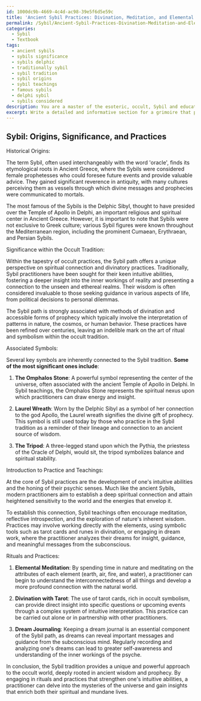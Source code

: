 ```yaml
---
id: 1000dc9b-4669-4c4d-ac98-39e5f6d5e59c
title: 'Ancient Sybil Practices: Divination, Meditation, and Elemental Connection'
permalink: /Sybil/Ancient-Sybil-Practices-Divination-Meditation-and-Elemental-Connection/
categories:
  - Sybil
  - Textbook
tags:
  - ancient sybils
  - sybils significance
  - sybils delphic
  - traditionally sybil
  - sybil tradition
  - sybil origins
  - sybil teachings
  - famous sybils
  - delphi sybil
  - sybils considered
description: You are a master of the esoteric, occult, Sybil and education, you have written many textbooks on the subject in ways that provide students with rich and deep understanding of the subject. You are being asked to write textbook-like sections on a topic and you do it with full context, explainability, and reliability in accuracy to the true facts of the topic at hand, in a textbook style that a student would easily be able to learn from, in a rich, engaging, and contextual way. Always include relevant context (such as formulas and history), related concepts, and in a way that someone can gain deep insights from.
excerpt: Write a detailed and informative section for a grimoire that provides an overview of the occult topic of Sybil. This should include its historical origins, significance within the occult tradition, associated symbols, and a brief introduction to its practice and teachings. Additionally, provide short examples of rituals or practices that Sybil practitioners can engage with to deepen their understanding and enhance their connection to this mystical path.
---
```


## Sybil: Origins, Significance, and Practices

Historical Origins:

The term Sybil, often used interchangeably with the word 'oracle', finds its etymological roots in Ancient Greece, where the Sybils were considered female prophetesses who could foresee future events and provide valuable advice. They gained significant reverence in antiquity, with many cultures perceiving them as vessels through which divine messages and prophecies were communicated to mortals. 

The most famous of the Sybils is the Delphic Sibyl, thought to have presided over the Temple of Apollo in Delphi, an important religious and spiritual center in Ancient Greece. However, it is important to note that Sybils were not exclusive to Greek culture; various Sybil figures were known throughout the Mediterranean region, including the prominent Cumaean, Erythraean, and Persian Sybils.

Significance within the Occult Tradition:

Within the tapestry of occult practices, the Sybil path offers a unique perspective on spiritual connection and divinatory practices. Traditionally, Sybil practitioners have been sought for their keen intuitive abilities, fostering a deeper insight into the inner workings of reality and presenting a connection to the unseen and ethereal realms. Their wisdom is often considered invaluable to those seeking guidance in various aspects of life, from political decisions to personal dilemmas.

The Sybil path is strongly associated with methods of divination and accessible forms of prophecy which typically involve the interpretation of patterns in nature, the cosmos, or human behavior. These practices have been refined over centuries, leaving an indelible mark on the art of ritual and symbolism within the occult tradition.

Associated Symbols:

Several key symbols are inherently connected to the Sybil tradition. **Some of the most significant ones include**:

1. **The Omphalos Stone**: A powerful symbol representing the center of the universe, often associated with the ancient Temple of Apollo in Delphi. In Sybil teachings, the Omphalos Stone represents the spiritual nexus upon which practitioners can draw energy and insight.

2. **Laurel Wreath**: Worn by the Delphic Sibyl as a symbol of her connection to the god Apollo, the Laurel wreath signifies the divine gift of prophecy. This symbol is still used today by those who practice in the Sybil tradition as a reminder of their lineage and connection to an ancient source of wisdom.

3. **The Tripod**: A three-legged stand upon which the Pythia, the priestess of the Oracle of Delphi, would sit, the tripod symbolizes balance and spiritual stability.

Introduction to Practice and Teachings:

At the core of Sybil practices are the development of one's intuitive abilities and the honing of their psychic senses. Much like the ancient Sybils, modern practitioners aim to establish a deep spiritual connection and attain heightened sensitivity to the world and the energies that envelop it.

To establish this connection, Sybil teachings often encourage meditation, reflective introspection, and the exploration of nature's inherent wisdom. Practices may involve working directly with the elements, using symbolic tools such as tarot cards and runes in divination, or engaging in dream work, where the practitioner analyzes their dreams for insight, guidance, and meaningful messages from the subconscious.

Rituals and Practices:

1. **Elemental Meditation**: By spending time in nature and meditating on the attributes of each element (earth, air, fire, and water), a practitioner can begin to understand the interconnectedness of all things and develop a more profound connection with the natural world.

2. **Divination with Tarot**: The use of tarot cards, rich in occult symbolism, can provide direct insight into specific questions or upcoming events through a complex system of intuitive interpretation. This practice can be carried out alone or in partnership with other practitioners.

3. **Dream Journaling**: Keeping a dream journal is an essential component of the Sybil path, as dreams can reveal important messages and guidance from the subconscious mind. Regularly recording and analyzing one's dreams can lead to greater self-awareness and understanding of the inner workings of the psyche.

In conclusion, the Sybil tradition provides a unique and powerful approach to the occult world, deeply rooted in ancient wisdom and prophecy. By engaging in rituals and practices that strengthen one's intuitive abilities, a practitioner can delve into the mysteries of the universe and gain insights that enrich both their spiritual and mundane lives.
